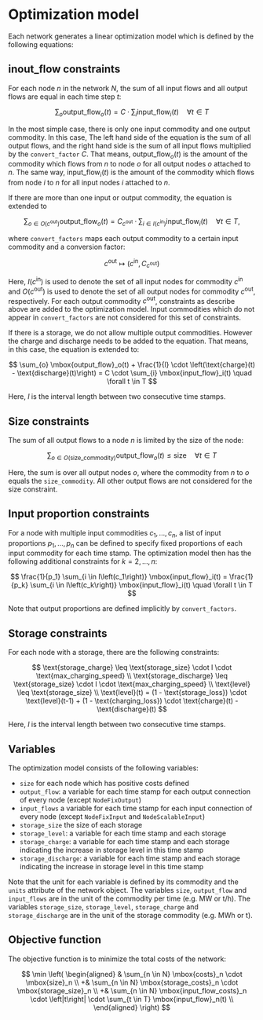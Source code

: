 Optimization model
==================

Each network generates a linear optimization model which is defined by the following equations:

inout_flow constraints
----------------------

For each node $n$ in the network $N$, the sum of all input flows and all output flows are equal in
each time step $t$:

$$
    \sum_{o} \mbox{output_flow}_o(t) = C \cdot \sum_{i} \mbox{input_flow}_i(t)
    \quad \forall t \in T
$$

In the most simple case, there is only one input commodity and one output commodity. In this case,
The left hand side of the equation is the sum of all output flows, and the right hand side is the
sum of all input flows multiplied by the `convert_factor` $C$. That means,
$\mbox{output_flow}_o(t)$ is the amount of the commodity which flows from $n$ to node $o$ for all
output nodes $o$ attached to $n$. The same way, $\mbox{input_flow}_i(t)$ is the amount of the
commodity which flows from node $i$ to $n$ for all input nodes $i$ attached to $n$.

If there are more than one input or output commodity, the equation is extended to

$$
    \sum_{o \in O\left(c^\text{out}\right)} \text{output_flow}_o(t)
        = C_{c^\text{out}} \cdot \sum_{i \in I\left(c^\text{in}\right)}
            \mbox{input_flow}_i(t)
    \quad \forall t \in T,
$$

where `convert_factors` maps each output commodity to a certain input commodity and a conversion
factor:

$$
    c^\text{out} \mapsto \left(c^\text{in}, C_{c^\text{out}} \right)
$$

Here, $I\left(c^\text{in}\right)$ is used to denote the set of all input nodes for commodity
$c^\text{in}$ and $O\left(c^\text{out}\right)$ is used to denote the set of all output nodes for
commodity $c^\text{out}$, respectively. For each output commodity $c^\text{out}$, constraints as
describe above are added to the optimization model. Input commodities which do not appear in `convert_factors` are not considered for this set of constraints.


If there is a storage, we do not allow multiple output commodities. However the charge and
discharge needs to be added to the equation. That means, in this case, the equation is extended to:

$$
    \sum_{o} \mbox{output_flow}_o(t) + \frac{1}{l} \cdot
            \left(\text{charge}(t) - \text{discharge}(t)\right)
        = C \cdot \sum_{i} \mbox{input_flow}_i(t)   \quad \forall t \in T
$$

Here, $l$ is the interval length between two consecutive time stamps.

Size constraints
----------------


The sum of all output flows to a node $n$ is limited by the size of the node:

$$
    \sum_{o \in O\left(\text{size_commodity}\right)}
        \mbox{output_flow}_o(t) \leq \mbox{size} \quad \forall t \in T
$$

Here, the sum is over all output nodes $o$, where the commodity from $n$ to $o$ equals the
`size_commodity`. All other output flows are not considered for the size constraint.


Input proportion constraints
----------------------------

For a node with multiple input commodities $c_1, \ldots, c_n$, a list of input proportions $p_1,
\ldots, p_n$ can be defined to specify fixed proportions of each input commodity for each time
stamp. The optimization model then has the following additional constraints for $k = 2, \ldots, n$:

$$
    \frac{1}{p_1} \sum_{i \in I\left(c_1\right)} \mbox{input_flow}_i(t) =
    \frac{1}{p_k} \sum_{i \in I\left(c_k\right)} \mbox{input_flow}_i(t) \quad \forall t \in T
$$

Note that output proportions are defined implicitly by `convert_factors`.


Storage constraints
-------------------

For each node with a storage, there are the following constraints:

$$
    \text{storage_charge} \leq \text{storage_size} \cdot l \cdot \text{max_charging_speed}  \\
    \text{storage_discharge} \leq \text{storage_size} \cdot l \cdot \text{max_charging_speed}  \\
    \text{level} \leq \text{storage_size} \\
    \text{level}(t) = (1 - \text{storage_loss}) \cdot \text{level}(t-1)
        + (1 - \text{charging_loss}) \cdot \text{charge}(t)
        - \text{discharge}(t)
$$

Here, $l$ is the interval length between two consecutive time stamps.


Variables
---------

The optimization model consists of the following variables:

 - `size` for each node which has positive costs defined
 - `output_flow`: a variable for each time stamp for each output connection of every node (except `NodeFixOutput`)
 - `input_flows` a variable for each time stamp for each input connection of every node (except `NodeFixInput` and `NodeScalableInput`)
 - `storage_size` the size of each storage
 - `storage_level`: a variable for each time stamp and each storage
 - `storage_charge`: a variable for each time stamp and each storage indicating the increase in storage level in this time stamp
 - `storage_discharge`: a variable for each time stamp and each storage indicating the increase in storage level in this time stamp

Note that the unit for each variable is defined by its commodity and the `units` attribute of the
network object. The variables `size`, `output_flow` and `input_flows` are in the unit of the
commodity per time (e.g. MW or t/h). The variables `storage_size`, `storage_level`,
`storage_charge` and `storage_discharge` are in the unit of the storage commodity (e.g. MWh or t).


Objective function
------------------

The objective function is to minimize the total costs of the network:

$$
    \min
    \left(
        \begin{aligned}
            &   \sum_{n \in N} \mbox{costs}_n \cdot \mbox{size}_n  \\
            +&  \sum_{n \in N} \mbox{storage_costs}_n \cdot \mbox{storage_size}_n \\
            +&  \sum_{n \in N} \mbox{input_flow_costs}_n \cdot \left|t\right|
                \cdot \sum_{t \in T} \mbox{input_flow}_n(t) \\
        \end{aligned}
    \right)
$$
